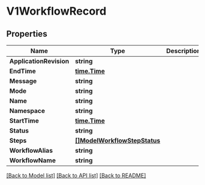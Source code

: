 # V1WorkflowRecord

## Properties

Name | Type | Description | Notes
------------ | ------------- | ------------- | -------------
**ApplicationRevision** | **string** |  | 
**EndTime** | [**time.Time**](time.Time.md) |  | [optional] 
**Message** | **string** |  | 
**Mode** | **string** |  | 
**Name** | **string** |  | 
**Namespace** | **string** |  | 
**StartTime** | [**time.Time**](time.Time.md) |  | [optional] 
**Status** | **string** |  | 
**Steps** | [**[]ModelWorkflowStepStatus**](ModelWorkflowStepStatus.md) |  | [optional] 
**WorkflowAlias** | **string** |  | 
**WorkflowName** | **string** |  | 

[[Back to Model list]](../README.md#documentation-for-models) [[Back to API list]](../README.md#documentation-for-api-endpoints) [[Back to README]](../README.md)


